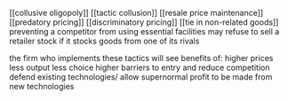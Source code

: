 [[collusive oligopoly]]
[[tactic collusion]]
[[resale price maintenance]]
[[predatory pricing]]
[[discriminatory pricing]]
[[tie in non-related goods]] 
preventing a competitor from using essential facilities
may refuse to sell a retailer stock if it stocks goods from one of its rivals

the firm who implements these tactics will see benefits of:
	higher prices
	less output
	less choice
	higher barriers to entry and reduce competition
	defend existing technologies/ allow supernormal profit to be made from new technologies